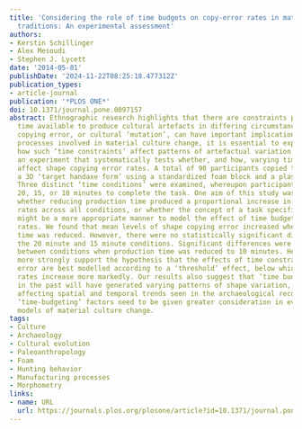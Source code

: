 ```yaml
---
title: 'Considering the role of time budgets on copy-error rates in material culture
  traditions: An experimental assessment'
authors:
- Kerstin Schillinger
- Alex Mesoudi
- Stephen J. Lycett
date: '2014-05-01'
publishDate: '2024-11-22T08:25:18.477312Z'
publication_types:
- article-journal
publication: '*PLOS ONE*'
doi: 10.1371/journal.pone.0097157
abstract: Ethnographic research highlights that there are constraints placed on the
  time available to produce cultural artefacts in differing circumstances. Given that
  copying error, or cultural ‘mutation’, can have important implications for the evolutionary
  processes involved in material culture change, it is essential to explore empirically
  how such ‘time constraints’ affect patterns of artefactual variation. Here, we report
  an experiment that systematically tests whether, and how, varying time constraints
  affect shape copying error rates. A total of 90 participants copied the shape of
  a 3D ‘target handaxe form’ using a standardized foam block and a plastic knife.
  Three distinct ‘time conditions’ were examined, whereupon participants had either
  20, 15, or 10 minutes to complete the task. One aim of this study was to determine
  whether reducing production time produced a proportional increase in copy error
  rates across all conditions, or whether the concept of a task specific ‘threshold’
  might be a more appropriate manner to model the effect of time budgets on copy-error
  rates. We found that mean levels of shape copying error increased when production
  time was reduced. However, there were no statistically significant differences between
  the 20 minute and 15 minute conditions. Significant differences were only obtained
  between conditions when production time was reduced to 10 minutes. Hence, our results
  more strongly support the hypothesis that the effects of time constraints on copying
  error are best modelled according to a ‘threshold’ effect, below which mutation
  rates increase more markedly. Our results also suggest that ‘time budgets’ available
  in the past will have generated varying patterns of shape variation, potentially
  affecting spatial and temporal trends seen in the archaeological record. Hence,
  ‘time-budgeting’ factors need to be given greater consideration in evolutionary
  models of material culture change.
tags:
- Culture
- Archaeology
- Cultural evolution
- Paleoanthropology
- Foam
- Hunting behavior
- Manufacturing processes
- Morphometry
links:
- name: URL
  url: https://journals.plos.org/plosone/article?id=10.1371/journal.pone.0097157
---
```

